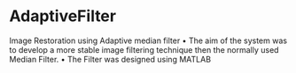 # AdaptiveFilter
Image Restoration using Adaptive median filter
•	The aim of the system was to develop a more stable image filtering technique then the normally used Median Filter.
•	The Filter was designed using MATLAB
